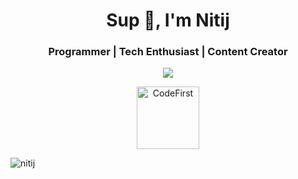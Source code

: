 <h1 align="center">Sup 👋, I'm Nitij</h1>
<h3 align="center">Programmer | Tech Enthusiast | Content Creator</h3>

<p align="center"><img align="center" src="https://github-readme-stats.vercel.app/api/top-langs/?username=nitij&layout=compact" /></p>

<p align="center">
<a href="https://www.youtube.com/c/codefirst" target="blank"><img align="center" src="https://cdn.jsdelivr.net/npm/simple-icons@3.0.1/icons/youtube.svg" alt="CodeFirst" height="100" width="100" /></a>
</p>

<p align="left"> <img src="https://komarev.com/ghpvc/?username=nitij&color=red" alt="nitij" /> </p>
